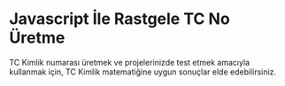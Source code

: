 # Javascript İle Rastgele TC No Üretme

TC Kimlik numarası üretmek ve projelerinizde test etmek amacıyla kullanmak için, TC Kimlik matematiğine uygun sonuçlar elde edebilirsiniz.
